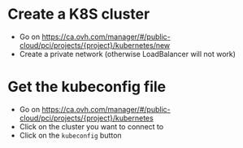 # Create a K8S cluster

- Go on https://ca.ovh.com/manager/#/public-cloud/pci/projects/{project}/kubernetes/new
- Create a private network (otherwise LoadBalancer will not work)

# Get the kubeconfig file

- Go on https://ca.ovh.com/manager/#/public-cloud/pci/projects/{project}/kubernetes
- Click on the cluster you want to connect to
- Click on the `kubeconfig` button
